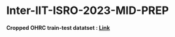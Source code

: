 # Inter-IIT-ISRO-2023-MID-PREP

#### Cropped OHRC train-test datatset : [Link](https://www.kaggle.com/datasets/arijitdas2002/tudumm) 

